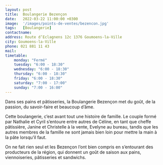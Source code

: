 ```yaml
---
layout: post
title:  Boulangerie Bezençon
date:   2022-03-22 11:00:00 +0300
image:  '/images/points-de-ventes/bezencon.jpg'
tags:   [Boulangerie]
contactname: 
address: Route d’Eclagnens 12c 1376 Goumoens-la-Ville
city: Goumoens-la-Ville
phone: 021 881 11 43
mail:
timetable:
    monday: "Fermé"
    tuesday: "6:00 - 18:30"
    wednesday: "6:00 - 18:30"
    thursday: "6:00 - 18:30"
    friday: "6:00 - 18:30"
    saturday: "7:00 - 17:00"
    sunday: "7:00 - 16:00"
---
```


Dans ses pains et pâtisseries, la Boulangerie Bezençon met du goût, de la passion, du savoir-faire et beaucoup d’âme.

Cette boulangerie, c’est avant tout une histoire de famille. Le couple formé par Nathalie et Cyril s’entoure entre autres de Céline, en tant que cheffe pâtissière, Janine et Christelle à la vente, Evelyne au bureau, tandis que les autres membres de la famille ne sont jamais bien loin pour mettre la main à la pâte lorsqu’il faut.

On ne fait rien seul et les Bezençon l’ont bien compris en s’entourant des producteurs de la région, qui donnent un goût de saison aux pains, viennoiseries, pâtisseries et sandwichs.